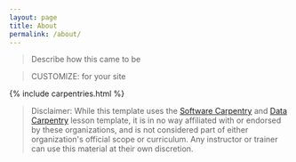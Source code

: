 ```yaml
---
layout: page
title: About
permalink: /about/
---
```


> Describe how this came to be

> CUSTOMIZE: for your site

{% include carpentries.html %}

> Disclaimer: While this template uses the [Software Carpentry][swc] 
and [Data Carpentry][dc] lesson template, it is in no way affiliated 
with or endorsed by these organizations, and is not considered part 
of either organization's official scope or curriculum.  Any instructor 
or trainer can use this material at their own discretion.  

[swc]: https://software-carpentry.org
[dc]: https://datacarpentry.org